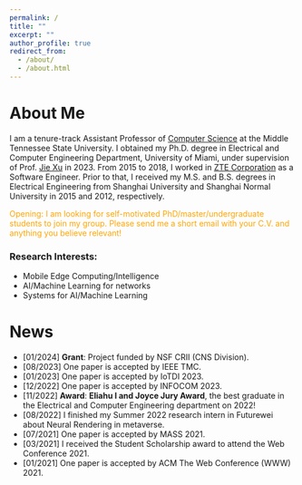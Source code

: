 ```yaml
---
permalink: /
title: ""
excerpt: ""
author_profile: true
redirect_from: 
  - /about/
  - /about.html
---
```

<style>
r { color: Red }
o { color: Orange }
g { color: Green }
</style>

# About Me
I am a tenure-track Assistant Professor of [Computer Science](https://www.mtsu.edu/csc/index.php) at the Middle Tennessee State University. I obtained my Ph.D. degree in Electrical and Computer Engineering Department, University of Miami, under supervision of Prof. [Jie Xu](https://sites.google.com/site/jiexuhomepage/home) in 2023. From 2015 to 2018, I worked in [ZTE Corporation](https://www.zte.com.cn/global/) as a Software Engineer. Prior to that, I received my M.S. and B.S. degrees in Electrical Engineering from Shanghai University and Shanghai Normal University in 2015 and 2012, respectively.

<o>Opening: I am looking for self-motivated PhD/master/undergraduate students to join my group. Please send me a short email with your C.V. and anything you believe relevant!</o>

### Research Interests:
- Mobile Edge Computing/Intelligence
- AI/Machine Learning for networks
- Systems for AI/Machine Learning

# News
- [01/2024] **Grant**: Project funded by NSF CRII (CNS Division).
- [08/2023] One paper is accepted by IEEE TMC.
- [01/2023] One paper is accepted by IoTDI 2023.
- [12/2022] One paper is accepted by INFOCOM 2023.
- [11/2022] **Award**: **Eliahu I and Joyce Jury Award**, the best graduate in the Electrical and Computer Engineering department on 2022!
- [08/2022] I finished my Summer 2022 research intern in Futurewei about Neural Rendering in metaverse.
- [07/2021] One paper is accepted by MASS 2021. 
- [03/2021] I received the Student Scholarship award to attend the Web Conference 2021.
- [01/2021] One paper is accepted by ACM The Web Conference (WWW) 2021. 

